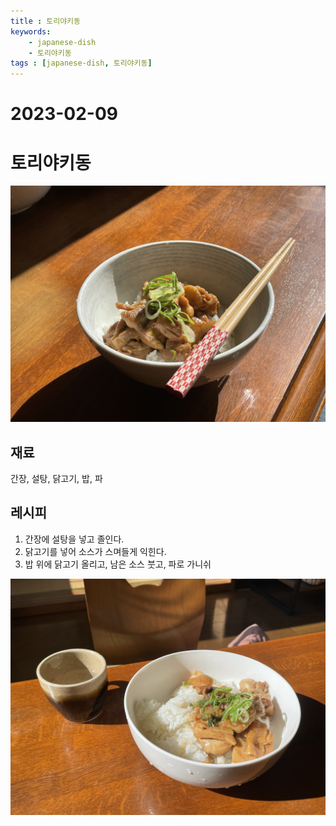 ```yaml
---
title : 토리야키동
keywords: 
    - japanese-dish
    - 토리야키동
tags : [japanese-dish, 토리야키동]
---
```


# 2023-02-09

# 토리야키동
![](/img/2023-02-09-projects-cook-1.jpg) 

## 재료
간장, 설탕, 닭고기, 밥, 파

## 레시피
1. 간장에 설탕을 넣고 졸인다.  
2. 닭고기를 넣어 소스가 스며들게 익힌다. 
3. 밥 위에 닭고기 올리고, 남은 소스 붓고, 파로 가니쉬


![](/img/2023-02-09-projects-cook-2.jpg) 